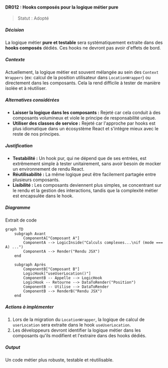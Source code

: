 #### DR012 : Hooks composés pour la logique métier pure



> Statut : Adopté



##### Décision



La logique métier **pure et testable** sera systématiquement extraite dans des **hooks composés** dédiés. Ces hooks ne devront pas avoir d'effets de bord.



##### Contexte



Actuellement, la logique métier est souvent mélangée au sein des `Context Wrappers` (ex: calcul de la position utilisateur dans `LocationWrapper`) ou directement dans les composants. Cela la rend difficile à tester de manière isolée et à réutiliser.



##### Alternatives considérées



- **Laisser la logique dans les composants :** Rejeté car cela conduit à des composants volumineux et viole le principe de responsabilité unique.
- **Utiliser des classes de service :** Rejeté car l'approche par hooks est plus idiomatique dans un écosystème React et s'intègre mieux avec le reste de nos principes.



##### Justification



- **Testabilité :** Un hook pur, qui ne dépend que de ses entrées, est extrêmement simple à tester unitairement, sans avoir besoin de mocker un environnement de rendu React.
- **Réutilisabilité :** La même logique peut être facilement partagée entre plusieurs composants.
- **Lisibilité :** Les composants deviennent plus simples, se concentrant sur le rendu et la gestion des interactions, tandis que la complexité métier est encapsulée dans le hook.



##### Diagramme



Extrait de code

```mermaid
graph TD
    subgraph Avant
        ComponentA["Composant A"]
        ComponentA --> LogicInside("Calculs complexes...\nif (mode === A) ...")
        ComponentA --> Render("Rendu JSX")
    end

    subgraph Après
        ComponentB["Composant B"]
        LogicHook["useUserLocation()"]
        ComponentB -- Appelle --> LogicHook
        LogicHook -- Retourne --> DataToRender("Position")
        ComponentB -- Utilise --> DataToRender
        ComponentB --> RenderB("Rendu JSX")
    end
```



##### Actions à implémenter



1. Lors de la migration du `LocationWrapper`, la logique de calcul de `userLocation` sera extraite dans le hook `useUserLocation`.
2. Les développeurs devront identifier la logique métier dans les composants qu'ils modifient et l'extraire dans des hooks dédiés.



##### Output



Un code métier plus robuste, testable et réutilisable.